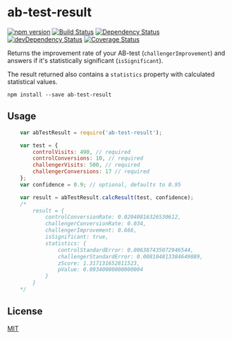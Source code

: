 # ab-test-result

[![npm version](https://badge.fury.io/js/ab-test-result.svg)](https://badge.fury.io/js/ab-test-result) [![Build Status](https://travis-ci.org/debitoor/ab-test-result.svg?branch=master)](https://travis-ci.org/debitoor/ab-test-result) [![Dependency Status](https://david-dm.org/debitoor/ab-test-result.svg)](https://david-dm.org/debitoor/ab-test-result) [![devDependency Status](https://david-dm.org/debitoor/ab-test-result/dev-status.svg)](https://david-dm.org/debitoor/ab-test-result#info=devDependencies) [![Coverage Status](https://coveralls.io/repos/github/debitoor/ab-test-result/badge.svg?branch=master)](https://coveralls.io/github/debitoor/ab-test-result?branch=master)

Returns the improvement rate of your AB-test (```challengerImprovement```) and answers if it's statistically significant (```isSignificant```).

The result returned also contains a ```statistics``` property with calculated statistical values.

	npm install --save ab-test-result

## Usage

```javascript
	var abTestResult = require('ab-test-result');

	var test = {
		controlVisits: 490, // required
		controlConversions: 10, // required
		challengerVisits: 500, // required
		challengerConversions: 17 // required
	};
	var confidence = 0.9; // optional, defaults to 0.95

	var result = abTestResult.calcResult(test, confidence);
	/*
		result = {
			controlConversionRate: 0.02040816326530612,
			challengerConversionRate: 0.034,
			challengerImprovement: 0.666,
			isSignificant: true,
			statistics: {
				controlStandardError: 0.006387435072946544,
				challengerStandardError: 0.008104813384649889,
				zScore: 1.317131652811523,
				pValue: 0.09340000000000004
			}
		}
	*/
```

## License

[MIT](http://opensource.org/licenses/MIT)
